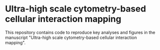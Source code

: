 # Ultra-high scale cytometry-based cellular interaction mapping
This repository contains code to reproduce key analyses and figures in the manuscript "Ultra-high scale cytometry-based cellular interaction mapping". 
